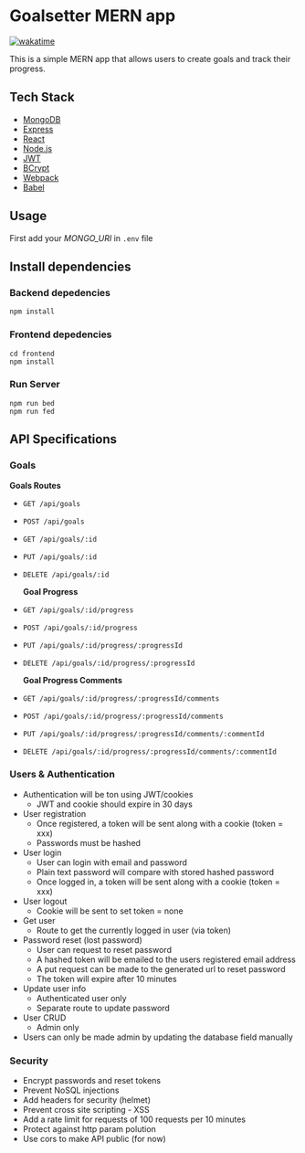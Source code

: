 # Goalsetter MERN app

[![wakatime](https://wakatime.com/badge/user/4ce09006-1b8c-491f-ace1-a70b32d5fc1c/project/bb2a11ed-9637-4b60-8185-b7d35ccad382.svg?style=for-the-badge)](https://wakatime.com/badge/user/4ce09006-1b8c-491f-ace1-a70b32d5fc1c/project/bb2a11ed-9637-4b60-8185-b7d35ccad382)

This is a simple MERN app that allows users to create goals and track their progress.

## Tech Stack

- [MongoDB](https://www.mongodb.com/)
- [Express](https://expressjs.com/)
- [React](https://reactjs.org/)
- [Node.js](https://nodejs.org/)
- [JWT](https://jwt.io/)
- [BCrypt](https://www.npmjs.com/package/bcrypt)
- [Webpack](https://webpack.js.org/)
- [Babel](https://babeljs.io/)

## Usage

First add your _MONGO_URI_ in `.env` file

## Install dependencies

### Backend depedencies

```
npm install
```

### Frontend depedencies

```
cd frontend
npm install
```

### Run Server

```
npm run bed
npm run fed
```

## API Specifications

### Goals

**Goals Routes**

- `GET /api/goals`
- `POST /api/goals`
- `GET /api/goals/:id`
- `PUT /api/goals/:id`
- `DELETE /api/goals/:id`

  **Goal Progress**

- `GET /api/goals/:id/progress`
- `POST /api/goals/:id/progress`
- `PUT /api/goals/:id/progress/:progressId`
- `DELETE /api/goals/:id/progress/:progressId`

  **Goal Progress Comments**

- `GET /api/goals/:id/progress/:progressId/comments`
- `POST /api/goals/:id/progress/:progressId/comments`
- `PUT /api/goals/:id/progress/:progressId/comments/:commentId`
- `DELETE /api/goals/:id/progress/:progressId/comments/:commentId`

### Users & Authentication

- Authentication will be ton using JWT/cookies
  - JWT and cookie should expire in 30 days
- User registration
  - Once registered, a token will be sent along with a cookie (token = xxx)
  - Passwords must be hashed
- User login
  - User can login with email and password
  - Plain text password will compare with stored hashed password
  - Once logged in, a token will be sent along with a cookie (token = xxx)
- User logout
  - Cookie will be sent to set token = none
- Get user
  - Route to get the currently logged in user (via token)
- Password reset (lost password)
  - User can request to reset password
  - A hashed token will be emailed to the users registered email address
  - A put request can be made to the generated url to reset password
  - The token will expire after 10 minutes
- Update user info
  - Authenticated user only
  - Separate route to update password
- User CRUD
  - Admin only
- Users can only be made admin by updating the database field manually

### Security

- Encrypt passwords and reset tokens
- Prevent NoSQL injections
- Add headers for security (helmet)
- Prevent cross site scripting - XSS
- Add a rate limit for requests of 100 requests per 10 minutes
- Protect against http param polution
- Use cors to make API public (for now)
